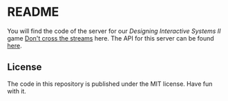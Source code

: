 # README

You will find the code of the server for our *Designing Interactive Systems II* game [Don't cross the streams](http://dncts.blogspot.de) here. The API for this server can be found [here](https://github.com/moonglum/dncts/wiki/API).

## License

The code in this repository is published under the MIT license. Have fun with it.

